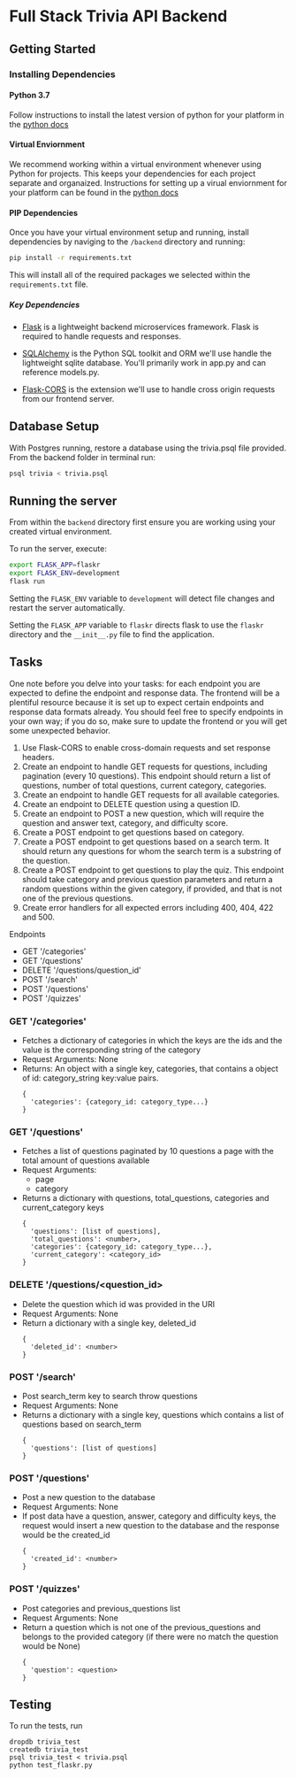 # Full Stack Trivia API Backend

## Getting Started

### Installing Dependencies

#### Python 3.7

Follow instructions to install the latest version of python for your platform in the [python docs](https://docs.python.org/3/using/unix.html#getting-and-installing-the-latest-version-of-python)

#### Virtual Enviornment

We recommend working within a virtual environment whenever using Python for projects. This keeps your dependencies for each project separate and organaized. Instructions for setting up a virual enviornment for your platform can be found in the [python docs](https://packaging.python.org/guides/installing-using-pip-and-virtual-environments/)

#### PIP Dependencies

Once you have your virtual environment setup and running, install dependencies by naviging to the `/backend` directory and running:

```bash
pip install -r requirements.txt
```

This will install all of the required packages we selected within the `requirements.txt` file.

##### Key Dependencies

- [Flask](http://flask.pocoo.org/)  is a lightweight backend microservices framework. Flask is required to handle requests and responses.

- [SQLAlchemy](https://www.sqlalchemy.org/) is the Python SQL toolkit and ORM we'll use handle the lightweight sqlite database. You'll primarily work in app.py and can reference models.py. 

- [Flask-CORS](https://flask-cors.readthedocs.io/en/latest/#) is the extension we'll use to handle cross origin requests from our frontend server. 

## Database Setup
With Postgres running, restore a database using the trivia.psql file provided. From the backend folder in terminal run:
```bash
psql trivia < trivia.psql
```

## Running the server

From within the `backend` directory first ensure you are working using your created virtual environment.

To run the server, execute:

```bash
export FLASK_APP=flaskr
export FLASK_ENV=development
flask run
```

Setting the `FLASK_ENV` variable to `development` will detect file changes and restart the server automatically.

Setting the `FLASK_APP` variable to `flaskr` directs flask to use the `flaskr` directory and the `__init__.py` file to find the application. 

## Tasks

One note before you delve into your tasks: for each endpoint you are expected to define the endpoint and response data. The frontend will be a plentiful resource because it is set up to expect certain endpoints and response data formats already. You should feel free to specify endpoints in your own way; if you do so, make sure to update the frontend or you will get some unexpected behavior. 

1. Use Flask-CORS to enable cross-domain requests and set response headers. 
2. Create an endpoint to handle GET requests for questions, including pagination (every 10 questions). This endpoint should return a list of questions, number of total questions, current category, categories. 
3. Create an endpoint to handle GET requests for all available categories. 
4. Create an endpoint to DELETE question using a question ID. 
5. Create an endpoint to POST a new question, which will require the question and answer text, category, and difficulty score. 
6. Create a POST endpoint to get questions based on category. 
7. Create a POST endpoint to get questions based on a search term. It should return any questions for whom the search term is a substring of the question. 
8. Create a POST endpoint to get questions to play the quiz. This endpoint should take category and previous question parameters and return a random questions within the given category, if provided, and that is not one of the previous questions. 
9. Create error handlers for all expected errors including 400, 404, 422 and 500. 

Endpoints
* GET '/categories'
* GET '/questions'
* DELETE '/questions/question_id'
* POST '/search'
* POST '/questions'
* POST '/quizzes'

### GET '/categories'
- Fetches a dictionary of categories in which the keys are the ids and the value is the corresponding string of the category
- Request Arguments: None
- Returns: An object with a single key, categories, that contains a object of id: category_string key:value pairs.
  ```
  {
    'categories': {category_id: category_type...}
  }
  ```

### GET '/questions'
- Fetches a list of questions paginated by 10 questions a page with the total amount of questions available
- Request Arguments:
  - page
  - category
- Returns a dictionary with questions, total_questions, categories and current_category keys
  ```
  {
    'questions': [list of questions],
    'total_questions': <number>,
    'categories': {category_id: category_type...},
    'current_category': <category_id>
  }
  ```

### DELETE '/questions/<question_id>
- Delete the question which id was provided in the URI
- Request Arguments: None
- Return a dictionary with a single key, deleted_id
  ```
  {
    'deleted_id': <number>
  }

### POST '/search'
- Post search_term key to search throw questions
- Request Arguments: None
- Returns a dictionary with a single key, questions which contains a list of questions based on search_term
  ```
  {
    'questions': [list of questions]
  }
  ```

### POST '/questions'
- Post a new question to the database
- Request Arguments: None
- If post data have a question, answer, category and difficulty keys, the request would insert a new question to the database and the response would be the created_id
    ```
    {
      'created_id': <number>
    }
    ```

### POST '/quizzes'
- Post categories and previous_questions list
- Request Arguments: None
- Return a question which is not one of the previous_questions and belongs to the provided category (if there were no match the question would be None)
  ```
  {
    'question': <question>
  }
  ```

## Testing
To run the tests, run
```
dropdb trivia_test
createdb trivia_test
psql trivia_test < trivia.psql
python test_flaskr.py
```